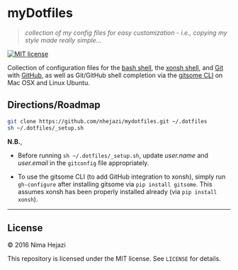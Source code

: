 # myDotfiles

> _collection of my config files for easy customization - i.e., copying my style
> made really simple..._

[![MIT license](http://img.shields.io/badge/license-MIT-brightgreen.svg)](http://opensource.org/licenses/MIT)

Collection of configuration files for the [bash
shell](https://www.gnu.org/software/bash/), the [xonsh
shell](https://xon.sh/), and [Git](https://git-scm.com/) with
[GitHub](https://github.com/), as well as Git/GitHub shell
completion via the [gitsome
CLI](https://github.com/donnemartin/gitsome) on Mac OSX and
Linux Ubuntu.

## Directions/Roadmap
```bash
git clone https://github.com/nhejazi/mydotfiles.git ~/.dotfiles
sh ~/.dotfiles/_setup.sh
```

__N.B.__, 
*  Before running `sh ~/.dotfiles/_setup.sh`, update _user.name_ and
   _user.email_ in the `gitconfig` file appropriately.

*  To use the gitsome CLI (to add GitHub integration to xonsh),
   simply run `gh-configure` after installing gitsome via
   `pip install gitsome`. This assumes xonsh has been properly
   installed already (via `pip install xonsh`).

---

## License

&copy; 2016 Nima Hejazi

This repository is licensed under the MIT license. See `LICENSE` for details.
